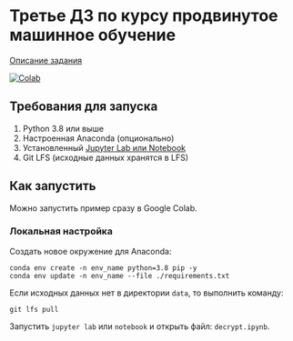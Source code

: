 # Третье ДЗ по курсу продвинутое машинное обучение

[Описание задания](https://docs.google.com/document/d/1FWCuz-3Q_85yQYEwz6xVkIuXUjQn60dVFxreJId-liM/edit)

[![Colab](https://colab.research.google.com/assets/colab-badge.svg)](https://colab.research.google.com/github/KernelA/made-adv-ml-hw2/blob/master/solution.ipynb)

## Требования для запуска

1. Python 3.8 или выше
2. Настроенная Anaconda (опционально)
3. Установленный [Jupyter Lab или Notebook](https://jupyter.org/)
4. Git LFS (исходные данных хранятся в LFS)

## Как запустить

Можно запустить пример сразу в Google Colab.

### Локальная настройка

Создать новое окружение для Anaconda:
```
conda env create -n env_name python=3.8 pip -y
conda env update -n env_name --file ./requirements.txt
```

Если исходных данных нет в директории `data`, то выполнить команду:
```
git lfs pull
```

Запустить `jupyter lab` или `notebook` и открыть файл: `decrypt.ipynb`.

